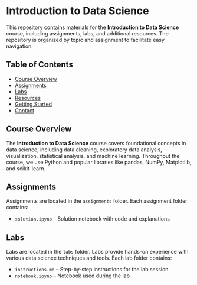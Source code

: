 # Introduction to Data Science

This repository contains materials for the **Introduction to Data Science** course, including assignments, labs, and additional resources. The repository is organized by topic and assignment to facilitate easy navigation.

## Table of Contents
- [Course Overview](#course-overview)
- [Assignments](#assignments)
- [Labs](#labs)
- [Resources](#resources)
- [Getting Started](#getting-started)
- [Contact](#contact)

## Course Overview
The **Introduction to Data Science** course covers foundational concepts in data science, including data cleaning, exploratory data analysis, visualization, statistical analysis, and machine learning. Throughout the course, we use Python and popular libraries like pandas, NumPy, Matplotlib, and scikit-learn.

## Assignments
Assignments are located in the `assignments` folder. Each assignment folder contains:
- `solution.ipynb` – Solution notebook with code and explanations

## Labs
Labs are located in the `labs` folder. Labs provide hands-on experience with various data science techniques and tools. Each lab folder contains:
- `instructions.md` – Step-by-step instructions for the lab session
- `notebook.ipynb` – Notebook used during the lab

